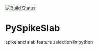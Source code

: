 [![Build Status](https://travis-ci.com/donaldRwilliams/spikeslab.svg?branch=main)](https://travis-ci.com/donaldRwilliams/spikeslab)

# PySpikeSlab
spike and slab feature selection in python


